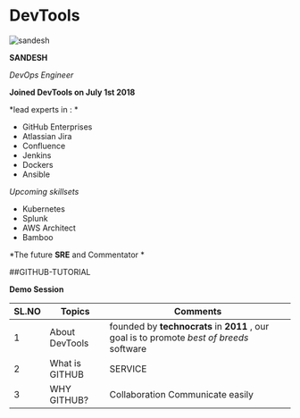 # DevTools

![sandesh](https://user-images.githubusercontent.com/52904597/63432003-d0677100-c43d-11e9-85e5-9172d8578ba5.png)

**SANDESH**

*DevOps Engineer*

**Joined DevTools on July 1st 2018**

*lead experts in : *

+ GitHub Enterprises
+ Atlassian Jira
+ Confluence
+ Jenkins
+ Dockers
+ Ansible

*Upcoming skillsets*

+ Kubernetes
+ Splunk
+ AWS Architect
+ Bamboo

*The future **SRE** and Commentator *


##GITHUB-TUTORIAL

**Demo Session**

| SL.NO | Topics | Comments |
| --- | --- | --- |
| 1 | About DevTools | founded by **technocrats** in **2011** , our goal is to promote *best of breeds* software |  
| 2 | What is GITHUB | SERVICE |
| 3 | WHY GITHUB? | Collaboration Communicate easily |


